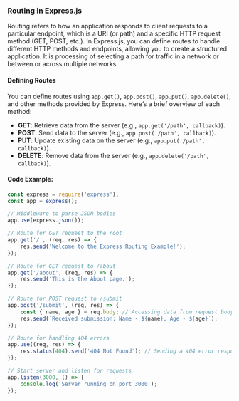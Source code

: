### Routing in Express.js

Routing refers to how an application responds to client requests to a particular endpoint, which is a URI (or path) and a specific HTTP request method (GET, POST, etc.). In Express.js, you can define routes to handle different HTTP methods and endpoints, allowing you to create a structured application. It is processing of selecting a path  for traffic in a network or between or across multiple networks

#### Defining Routes

You can define routes using `app.get()`, `app.post()`, `app.put()`, `app.delete()`, and other methods provided by Express. Here’s a brief overview of each method:

- **GET**: Retrieve data from the server (e.g., `app.get('/path', callback)`).
- **POST**: Send data to the server (e.g., `app.post('/path', callback)`).
- **PUT**: Update existing data on the server (e.g., `app.put('/path', callback)`).
- **DELETE**: Remove data from the server (e.g., `app.delete('/path', callback)`).

#### Code Example:
```javascript
const express = require('express');
const app = express();

// Middleware to parse JSON bodies
app.use(express.json());

// Route for GET request to the root
app.get('/', (req, res) => {
    res.send('Welcome to the Express Routing Example!');
});

// Route for GET request to /about
app.get('/about', (req, res) => {
    res.send('This is the About page.');
});

// Route for POST request to /submit
app.post('/submit', (req, res) => {
    const { name, age } = req.body; // Accessing data from request body
    res.send(`Received submission: Name - ${name}, Age - ${age}`);
});

// Route for handling 404 errors
app.use((req, res) => {
    res.status(404).send('404 Not Found'); // Sending a 404 error response
});

// Start server and listen for requests
app.listen(3000, () => {
    console.log('Server running on port 3000');
});
